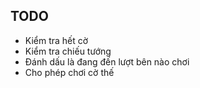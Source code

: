## TODO
* Kiểm tra hết cờ
* Kiểm tra chiếu tướng
* Đánh dấu là đang đến lượt bên nào chơi
* Cho phép chơi cờ thế
